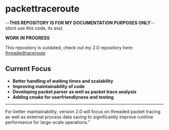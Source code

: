 # packettraceroute  
--**THIS REPOSITORY IS FOR MY DOCUMENTATiON PURPOSES ONLY**-- (dont use this code, its ass)

**WORK IN PROGRESS**

This repository is outdated, check out my 2.0 repository here: [threadedtraceroute](https://www.github.com/KaliKiu/threadedtraceroute) 

## Current Focus
- **Better handling of waiting times and scalability**  
- **Improving maintainability of code**  
- **Developing packet parser as well as packet trace analysis**
- **Adding cmake for userfriendlyness and testing**
---

For better maintainability, version 2.0 will focus on threaded packet tracing as well as external process data saving to significantly improve runtime performance for large-scale operations."
